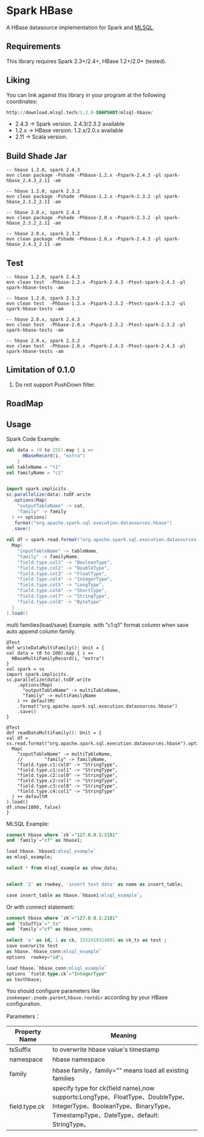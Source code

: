# Spark HBase

A HBase datasource implementation for Spark and [MLSQL](http://www.mlsql.tech).
  
## Requirements

This library requires Spark 2.3+/2.4+, HBase 1.2+/2.0+ (tested).

## Liking 

You can link against this library in your program at the following coordinates:

```sql
http://download.mlsql.tech/1.3.0-SNAPSHOT/mlsql-hbase/
```

* 2.4.3 -> Spark version. 2.4.3/2.3.2 available
* 1.2.x -> HBase version.  1.2.x/2.0.x available
* 2.11 -> Scala version. 

## Build Shade Jar

```shell
-- hbase 1.2.0, spark 2.4.3
mvn clean package -Pshade -Phbase-1.2.x -Pspark-2.4.3 -pl spark-hbase_2.4.3_2.11 -am

-- hbase 1.2.0, spark 2.3.2
mvn clean package -Pshade -Phbase-1.2.x -Pspark-2.3.2 -pl spark-hbase_2.3.2_2.11 -am

-- hbase 2.0.x, spark 2.4.3
mvn clean package -Pshade -Phbase-2.0.x -Pspark-2.3.2 -pl spark-hbase_2.3.2_2.11 -am

-- hbase 2.0.x, spark 2.3.2
mvn clean package -Pshade -Phbase-2.0.x -Pspark-2.4.3 -pl spark-hbase_2.4.3_2.11 -am

```

## Test

```shell
-- hbase 1.2.0, spark 2.4.3
mvn clean test  -Phbase-1.2.x -Pspark-2.4.3 -Ptest-spark-2.4.3 -pl spark-hbase-tests -am

-- hbase 1.2.0, spark 2.3.2
mvn clean test  -Phbase-1.2.x -Pspark-2.3.2 -Ptest-spark-2.3.2 -pl spark-hbase-tests -am

-- hbase 2.0.x, spark 2.4.3
mvn clean test  -Phbase-2.0.x -Pspark-2.3.2 -Ptest-spark-2.3.2 -pl spark-hbase-tests -am

-- hbase 2.0.x, spark 2.3.2
mvn clean test  -Phbase-2.0.x -Pspark-2.4.3 -Ptest-spark-2.4.3 -pl spark-hbase-tests -am
```



## Limitation of 0.1.0

1. Do not support PushDown filter.

## RoadMap

 

## Usage

Spark Code Example:

```scala
val data = (0 to 255).map { i =>
      HBaseRecord(i, "extra")
    }
val tableName = "t1"
val familyName = "c1"


import spark.implicits._
sc.parallelize(data).toDF.write
  .options(Map(
    "outputTableName" -> cat,
    "family" -> family
  ) ++ options)
  .format("org.apache.spark.sql.execution.datasources.hbase")
  .save()
  
val df = spark.read.format("org.apache.spark.sql.execution.datasources.hbase").options(
  Map(
    "inputTableName" -> tableName,
    "family" -> familyName,
    "field.type.col1" -> "BooleanType",
    "field.type.col2" -> "DoubleType",
    "field.type.col3" -> "FloatType",
    "field.type.col4" -> "IntegerType",
    "field.type.col5" -> "LongType",
    "field.type.col6" -> "ShortType",
    "field.type.col7" -> "StringType",
    "field.type.col8" -> "ByteType"
  )
).load()    
```

multi families(load/save) Example.
with "c1:q1" format column
when save auto append column family.
```
@Test
def writeDataMultiFamily(): Unit = {
val data = (0 to 200).map { i =>
  HBaseMultiFamilyRecord(i, "extra")
}
val spark = ss
import spark.implicits._
sc.parallelize(data).toDF.write
    .options(Map(
      "outputTableName" -> multiTableName,
      "family" -> multiFamilyName
    ) ++ defaultM)
    .format("org.apache.spark.sql.execution.datasources.hbase")
    .save()
}

@Test
def readDataMultiFamily(): Unit = {
val df = ss.read.format("org.apache.spark.sql.execution.datasources.hbase").options(
  Map(
    "inputTableName" -> multiTableName,
    //        "family" -> familyName,
    "field.type.c1:col0" -> "StringType",
    "field.type.c1:col1" -> "StringType",
    "field.type.c2:col0" -> "StringType",
    "field.type.c2:col1" -> "StringType",
    "field.type.c3:col0" -> "StringType",
    "field.type.c4:col1" -> "StringType"
  ) ++ defaultM
).load()
df.show(1000, false)
}
```

MLSQL Example:

```sql
connect hbase where `zk`="127.0.0.1:2181"
and `family`="cf" as hbase1;

load hbase.`hbase1:mlsql_example`
as mlsql_example;

select * from mlsql_example as show_data;


select '2' as rowkey, 'insert test data' as name as insert_table;

save insert_table as hbase.`hbase1:mlsql_example`;
```

Or with connect statement:

```sql
connect hbase where `zk`="127.0.0.1:2181"
and `tsSuffix`="_ts"
and `family`="cf" as hbase_conn;

select 'a' as id, 1 as ck, 1552419324001 as ck_ts as test ;
save overwrite test
as hbase.`hbase_conn:mlsql_example`
options  rowkey="id";

load hbase.`hbase_conn:mlsql_example`
options `field.type.ck`="IntegerType"
as testhbase;
```

You should configure parameters like `zookeeper.znode.parent`,`hbase.rootdir` according by 
your HBase configuration.  

Parameters：

| Property Name  |  Meaning |
|---|---|
| tsSuffix |to overwrite hbase value's timestamp|
|namespace|hbase namespace|
| family |hbase family，family="" means load all existing families|
| field.type.ck | specify type for ck(field name),now supports:LongType、FloatType、DoubleType、IntegerType、BooleanType、BinaryType、TimestampType、DateType，default: StringType。|




